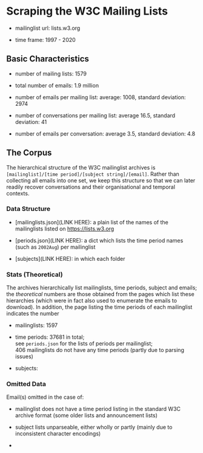 # Scraping the W3C Mailing Lists

- mailinglist url: lists.w3.org

- time frame: 1997 - 2020

## Basic Characteristics


- number of mailing lists: 1579

- total number of emails: 1.9 million

- number of emails per mailing list: average: 1008, standard deviation: 2974

- number of conversations per mailing list: average 16.5, standard deviation: 41

- number of emails per conversation: average 3.5, standard deviation: 4.8







## The Corpus

The hierarchical structure of the W3C mailinglist archives is `[mailinglist]/[time period]/[subject string]/[email]`. Rather than collecting all emails into one set, we keep this structure so that we can later readily recover conversations and their organisational and temporal contexts.


### Data Structure

- [mailinglists.json](LINK HERE): a plain list of the names of the mailinglists listed on https://lists.w3.org


- [periods.json](LINK HERE): a dict which lists the time period names (such as `2002Aug`) per mailinglist

- [subjects](LINK HERE): in which each folder 



### Stats (Theoretical)

The archives hierarchically list mailinglists, time periods, subject and emails; the _theoretical_ numbers are
those obtained from the pages which list these hierarchies (which were in fact also used to enumerate the emails to download). In addition, the page listing the time periods of each mailinglist indicates the number

- mailinglists: 1597

- time periods: 37681 in total;<br> see `periods.json` for the lists of periods per mailinglist;<br> 406 mailinglists do not have any time periods (partly due to parsing issues)

- subjects: 



### Omitted Data

Email(s) omitted in the case of:

- mailinglist does not have a time period listing in the standard W3C archive format (some older lists and announcement lists)

- subject lists unparseable, either wholly or partly (mainly due to inconsistent character encodings)

- 




